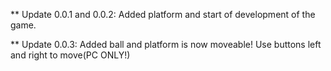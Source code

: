** Update 0.0.1 and 0.0.2: Added platform and start of development of the game.


** Update 0.0.3: Added ball and platform is now moveable! Use buttons left and right to move(PC ONLY!)

